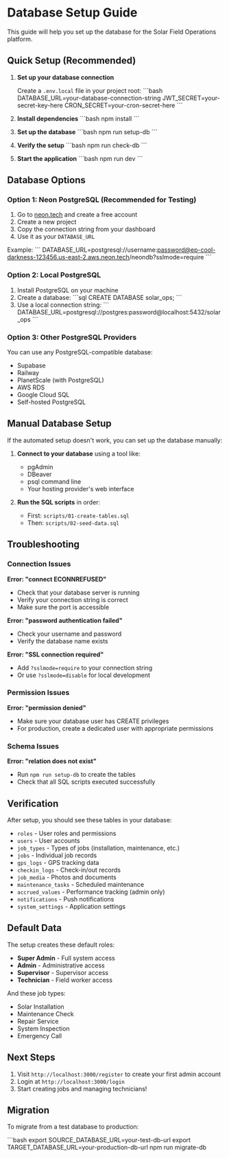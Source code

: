 # Database Setup Guide

This guide will help you set up the database for the Solar Field Operations platform.

## Quick Setup (Recommended)

1. **Set up your database connection**
   
   Create a `.env.local` file in your project root:
   \`\`\`bash
   DATABASE_URL=your-database-connection-string
   JWT_SECRET=your-secret-key-here
   CRON_SECRET=your-cron-secret-here
   \`\`\`

2. **Install dependencies**
   \`\`\`bash
   npm install
   \`\`\`

3. **Set up the database**
   \`\`\`bash
   npm run setup-db
   \`\`\`

4. **Verify the setup**
   \`\`\`bash
   npm run check-db
   \`\`\`

5. **Start the application**
   \`\`\`bash
   npm run dev
   \`\`\`

## Database Options

### Option 1: Neon PostgreSQL (Recommended for Testing)

1. Go to [neon.tech](https://neon.tech) and create a free account
2. Create a new project
3. Copy the connection string from your dashboard
4. Use it as your `DATABASE_URL`

Example:
\`\`\`
DATABASE_URL=postgresql://username:password@ep-cool-darkness-123456.us-east-2.aws.neon.tech/neondb?sslmode=require
\`\`\`

### Option 2: Local PostgreSQL

1. Install PostgreSQL on your machine
2. Create a database:
   \`\`\`sql
   CREATE DATABASE solar_ops;
   \`\`\`
3. Use a local connection string:
   \`\`\`
   DATABASE_URL=postgresql://postgres:password@localhost:5432/solar_ops
   \`\`\`

### Option 3: Other PostgreSQL Providers

You can use any PostgreSQL-compatible database:
- Supabase
- Railway
- PlanetScale (with PostgreSQL)
- AWS RDS
- Google Cloud SQL
- Self-hosted PostgreSQL

## Manual Database Setup

If the automated setup doesn't work, you can set up the database manually:

1. **Connect to your database** using a tool like:
   - pgAdmin
   - DBeaver
   - psql command line
   - Your hosting provider's web interface

2. **Run the SQL scripts** in order:
   - First: `scripts/01-create-tables.sql`
   - Then: `scripts/02-seed-data.sql`

## Troubleshooting

### Connection Issues

**Error: "connect ECONNREFUSED"**
- Check that your database server is running
- Verify your connection string is correct
- Make sure the port is accessible

**Error: "password authentication failed"**
- Check your username and password
- Verify the database name exists

**Error: "SSL connection required"**
- Add `?sslmode=require` to your connection string
- Or use `?sslmode=disable` for local development

### Permission Issues

**Error: "permission denied"**
- Make sure your database user has CREATE privileges
- For production, create a dedicated user with appropriate permissions

### Schema Issues

**Error: "relation does not exist"**
- Run `npm run setup-db` to create the tables
- Check that all SQL scripts executed successfully

## Verification

After setup, you should see these tables in your database:

- `roles` - User roles and permissions
- `users` - User accounts
- `job_types` - Types of jobs (installation, maintenance, etc.)
- `jobs` - Individual job records
- `gps_logs` - GPS tracking data
- `checkin_logs` - Check-in/out records
- `job_media` - Photos and documents
- `maintenance_tasks` - Scheduled maintenance
- `accrued_values` - Performance tracking (admin only)
- `notifications` - Push notifications
- `system_settings` - Application settings

## Default Data

The setup creates these default roles:
- **Super Admin** - Full system access
- **Admin** - Administrative access
- **Supervisor** - Supervisor access
- **Technician** - Field worker access

And these job types:
- Solar Installation
- Maintenance Check
- Repair Service
- System Inspection
- Emergency Call

## Next Steps

1. Visit `http://localhost:3000/register` to create your first admin account
2. Login at `http://localhost:3000/login`
3. Start creating jobs and managing technicians!

## Migration

To migrate from a test database to production:

\`\`\`bash
export SOURCE_DATABASE_URL=your-test-db-url
export TARGET_DATABASE_URL=your-production-db-url
npm run migrate-db
